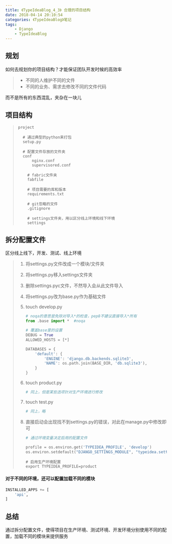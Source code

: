 ```yaml
---
title: 《TypeIdeaBlog_4_3》 合理的项目结构
date: 2018-04-14 20:10:54
categories: 《TypeIdeaBlog》笔记
tags:
	- Django
	- TypeIdeaBlog
---
```




## 规划

如何去规划你的项目结构？才能保证团队开发时候的高效率  

> -  不同的人维护不同的文件  
> - 不同的业务、需求去修改不同的文件代码

而不是所有的东西混乱，夹杂在一块儿



## 项目结构

> ```shell
> project 
>
> 	# 通过典型的python来打包
> 	setup.py    
> 	
> 	# 配置文件存放的文件夹
> 	conf		
> 		nginx.conf
> 		supervisored.conf
>         
>     # fabric文件夹
>     fabfile		
>     
>     # 项目需要的库和版本
>     requirements.txt	
>     
>     # git忽略的文件 
>     .gitignore	
>     
>     # settings文件夹，用以区分线上环境和线下环境
>     settings	
> ```



## 拆分配置文件 

区分线上线下，开发、测试、线上环境

> 1. 将settings.py文件改成一个模块/文件夹
>
> 2. 将settings.py移入settings文件夹
>
> 3. 删除settings.pyc文件，不然导入会从此文件导入 
>
> 4. 将settings.py改为base.py作为基础文件
>
> 5. touch develop.py
>
>    ```python
>    # noqa的意思是免除对导入*的检查，pep8不建议直接导入*所有
>    from .base import *  #noqa    
>
>    # 覆盖base里的设置
>    DEBUG = True
>    ALLOWED_HOSTS = [*]
>
>    DATABASES = {
>        'default': {
>            'ENGINE': 'django.db.backends.sqlite3',
>            'NAME': os.path.join(BASE_DIR, 'db.sqlite3'),
>        }
>    }
>    ```
>
> 6. touch product.py
>
>    ```python
>    # 同上，但是某些选项针对生产环境进行修改
>    ```
>
> 7. touch test.py
>
>    ```python
>    # 同上，略
>    ```
>
> 8. 直接启动会出现找不到settings.py的错误，对此在manage.py中修改即可
>
>    ```python
>    # 通过环境变量决定启用的配置文件 
>
>    profile = os.environ.get('TYPEIDEA_PROFILE', 'develop')
>    os.environ.setdefault("DJANGO_SETTINGS_MODULE", "typeidea.settings.%s" % profile)
>    ```
>
>    ```shell
>    # 启用生产环境配置
>    export TYPEIDEA_PROFILE=product
>    ```



#### 对于不同的环境，还可以配置加载不同的模块

```python
INSTALLED_APPS += [
    'api',
]
```



## 总结

通过拆分配置文件，使得项目在生产环境、测试环境、开发环境分别使用不同的配置，加载不同的模块来提供服务
